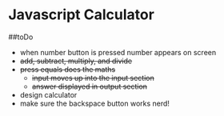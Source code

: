 # Javascript Calculator

##toDo
* when number button is pressed number appears on screen
* ~~add, subtract, multiply, and divide~~
* ~~press equals does the maths~~
  * ~~input moves up into the input section~~
  * ~~answer displayed in output section~~
* design calculator
* make sure the backspace button works nerd!
